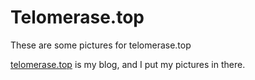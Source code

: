 # Telomerase.top

These are some pictures for telomerase.top

[telomerase.top](www.telomerase.top) is my blog, and I put my pictures in there.
